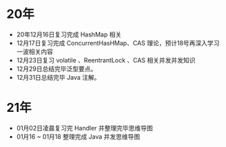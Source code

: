 # 20年

* 20年12月16日复习完成 HashMap 相关
* 12月17日复习完成 ConcurrentHasHMap、CAS 理论，预计18号再深入学习一波相关内容
* 12月23日复习 volatile 、ReentrantLock 、CAS 相关并发并发知识
* 12月29日总结完毕泛型要点。
* 12月31日总结完毕 Java 注解。

# 21年

* 01月02日凌晨复习完 Handler 并整理完毕思维导图
* 01月16 ~ 01月18 整理完成 Java 并发思维导图

